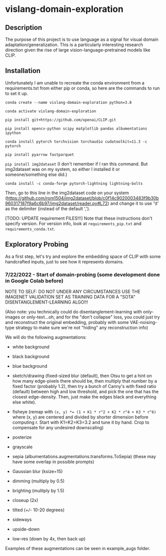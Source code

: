 # vislang-domain-exploration

## Description

The purpose of this project is to use language as a signal for visual domain adaptation/generalization. This is a particularly interesting research direction given the rise of large vision-language-pretrained models like CLIP.

## Installation

Unfortunately I am unable to recreate the conda environment from a requirements.txt from either pip or conda, so here are the commands to run to set it up. 


`conda create --name vislang-domain-exploration python=3.8`

`conda activate vislang-domain-exploration`

`pip install git+https://github.com/openai/CLIP.git`

`pip install opencv-python scipy matplotlib pandas albumentations ipython`

`conda install pytorch torchvision torchaudio cudatoolkit=11.3 -c pytorch`

`pip install pyarrow fastparquet`

`pip install img2dataset` (I don't remember if I ran this command. But img2dataset was on my system, so either I installed it or someone/something else did.)

`conda install -c conda-forge pytorch-lightning lightning-bolts`

Then, go to this line in the img2dataset code on your system (https://github.com/rom1504/img2dataset/blob/c0f14c9020003483f9b30b960317187f9a6c6b97/img2dataset/reader.py#L72) and change it to use '\t' as the delimiter (instead of the default ','). 

[TODO: UPDATE requirement FILES!!!]
Note that these instructions don't specify version. For version info, look at `requirements_pip.txt` and `requirements_conda.txt`.

## Exploratory Probing

As a first step, let's try and explore the embedding space of CLIP with some handcrafted inputs, just to see how it represents domains.

### 7/22/2022 - Start of domain-probing (some development done in Google Colab before)

NOTE TO SELF: DO NOT UNDER ANY CIRCUMSTANCES USE THE IMAGENET VALIDATION SET AS TRAINING DATA FOR A "SOTA" DISENTANGLEMENT-LEARNING ALGO!!!

(Also note: you technically could do disentanglement-learning with only-images or only-text...oh, and for the "don't collapse" loss, you could just try and reconstruct the original embedding, probably with some VAE-noising-type strategy to make sure we're not "hiding" any reconstruction info)

We will do the following augmentations:

* white background

* black background

* blue background

* sketch/drawing (fixed-sized blur (default), then Otsu to get a hint on how many edge-pixels there should be, then multiply that number by a fixed factor (probably 1.2), then try a bunch of Canny's with fixed ratio (default) between high and low threshold, and pick the one that has the closest edge-density. Then, just make the edges black and everything else white).

* fisheye (remap with `(x, y) *= (1 + K1 * r^2 + K2 * r^4 + K3 * r^6)` where (x, y) are centered and divided by shorter dimension before computing r. Start with K1=K2=K3=3.2 and tune it by hand. Crop to compensate for any undesired downscaling)

* posterize

* grayscale

* sepia (albumentations.augmentations.transforms.ToSepia) (these may have some overlap in possible prompts)

* Gaussian blur (ksize=15)

* dimming (multiply by 0.5)

* brighting (mulitply by 1.5)

* closeup (2x)

* tilted (+/- 10-20 degrees)

* sideways

* upside-down

* low-res (down by 4x, then back up)

Examples of these augmentations can be seen in example_augs folder.
